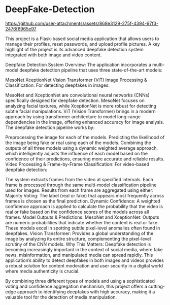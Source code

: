 # DeepFake-Detection


https://github.com/user-attachments/assets/868e3129-275f-4394-97f3-2476f6965e97



This project is a Flask-based social media application that allows users to manage their profiles, reset passwords, and upload profile pictures. A key highlight of the project is its advanced deepfake detection system integrated with both image and video content.

Deepfake Detection System Overview:
The application incorporates a multi-model deepfake detection pipeline that uses three state-of-the-art models:

MesoNet
XceptionNet
Vision Transformer (ViT)
Image Processing & Classification:
For detecting deepfakes in images:

MesoNet and XceptionNet are convolutional neural networks (CNNs) specifically designed for deepfake detection. MesoNet focuses on analyzing facial textures, while XceptionNet is more robust for detecting subtle facial manipulations.
ViT (Vision Transformer) brings in a modern approach by using transformer architecture to model long-range dependencies in the image, offering enhanced accuracy for image analysis.
The deepfake detection pipeline works by:

Preprocessing the image for each of the models.
Predicting the likelihood of the image being fake or real using each of the models.
Combining the outputs of all three models using a dynamic weighted average approach, which intelligently adjusts the influence of each model based on the confidence of their predictions, ensuring more accurate and reliable results.
Video Processing & Frame-by-Frame Classification:
For video-based deepfake detection:

The system extracts frames from the video at specified intervals.
Each frame is processed through the same multi-model classification pipeline used for images.
Results from each frame are aggregated using either:
Majority Voting: The label (real or fake) that appears most frequently across frames is chosen as the final prediction.
Dynamic Confidence: A weighted confidence approach is applied to calculate the probability that the video is real or fake based on the confidence scores of the models across all frames.
Model Outputs & Predictions:
MesoNet and XceptionNet: Outputs are numeric probabilities that indicate whether the content is real or fake. These models excel in spotting subtle pixel-level anomalies often found in deepfakes.
Vision Transformer: Provides a global understanding of the image by analyzing its entire structure, complementing the pixel-level scrutiny of the CNN models.
Why This Matters:
Deepfake detection is becoming increasingly important in the context of social media, where fake news, misinformation, and manipulated media can spread rapidly. This application’s ability to detect deepfakes in both images and videos provides a robust solution for content moderation and user security in a digital world where media authenticity is crucial.

By combining three different types of models and using a sophisticated voting and confidence aggregation mechanism, this project offers a cutting-edge approach to identifying deepfakes with high accuracy, making it a valuable tool for the detection of media manipulation.
